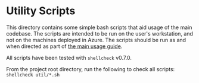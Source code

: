 # Utility Scripts

This directory contains some simple bash scripts that aid usage of the main codebase.
The scripts are intended to be run on the user's workstation, and not on the machines deployed in Azure.
The scripts should be run as and when directed as part of [the main usage guide](USAGE.md).

All scripts have been tested with `shellcheck` v0.7.0.

From the project root directory, run the following to check all scripts: `shellcheck util/*.sh`
